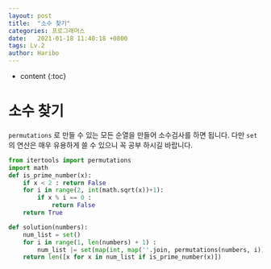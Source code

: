 ```yaml
---
layout: post
title:  "소수 찾기"
categories: 프로그래머스
date:   2021-01-18 11:40:18 +0800
tags: Lv.2
author: Haribo
---
```


* content
{:toc}
# 소수 찾기

`permutations` 로 만들 수 있는 모든 순열을 만들어 소수검사를 하면 됩니다. 다만 `set`의 연산은 매우 유용하게 쓸 수 있으니 꼭 공부 하시길 바랍니다.

```python
from itertools import permutations
import math
def is_prime_number(x):
    if x < 2 : return False
    for i in range(2, int(math.sqrt(x))+1):
        if x % i == 0 :
    	    return False
    return True

def solution(numbers):
    num_list = set()
    for i in range(1, len(numbers) + 1) :
        num_list |= set(map(int, map(''.join, permutations(numbers, i))))
    return len([x for x in num_list if is_prime_number(x)])
```